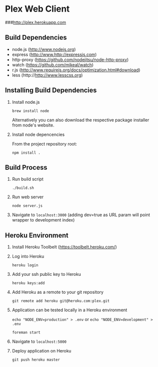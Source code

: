 Plex Web Client
===============


###http://plex.herokuapp.com


Build Dependencies
------------------
+ node.js (http://www.nodejs.org)
+ express (http://www.http://expressjs.com)
+ http-proxy (https://github.com/nodejitsu/node-http-proxy)
+ watch (https://github.com/mikeal/watch)
+ r.js (http://www.requirejs.org/docs/optimization.html#download)
+ less (http://http://www.lesscss.org)


Installing Build Dependencies
-----------------------------
1. Install node.js

    `brew install node`

   Alternatively you can also download the respective package installer from node's website.

2. Install node depencencies

   From the project repository root:

	`npm install .`


Build Process
-------------
1. Run build script

	`./build.sh`

2. Run web server

	`node server.js`

4. Navigate to `localhost:3000` (adding dev=true as URL param will point wrapper to development index)


Heroku Environment
------------------
1. Install Heroku Toolbelt (https://toolbelt.heroku.com/)

2. Log into Heroku
	
	`heroku login`

3. Add your ssh public key to Heroku

	`heroku keys:add`

4. Add Heroku as a remote to your git repository

	`git remote add heroku git@heroku.com:plex.git`

5. Application can be tested locally in a Heroku environment

	`echo "NODE_ENV=production" > .env` or `echo "NODE_ENV=development" > .env`
	
	`foreman start`

6. Navigate to `localhost:5000`

7. Deploy application on Heroku

	`git push heroku master`
